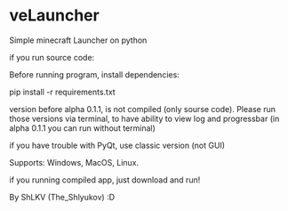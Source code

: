 # veLauncher
Simple minecraft Launcher on python

if you run source code:

Before running program, install dependencies:

pip install -r requirements.txt

version before alpha 0.1.1, is not compiled (only sourse code).
Please run those versions via terminal, to have ability to view log and progressbar
(in alpha 0.1.1 you can run without terminal)

if you have trouble with PyQt, use classic version (not GUI)

Supports: Windows, MacOS, Linux.

if you running compiled app, just download and run!

By ShLKV (The_Shlyukov) :D
